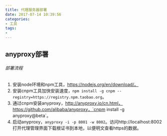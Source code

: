 ```yaml
---
title: 代理服务器部署
date: 2017-07-14 10:39:56
categories:
- 工具
tags:
- 
---
```


## anyproxy部署

###### 部署流程
1. 安装node环境和npm工具，https://nodejs.org/en/download/。
2. 安装cnpm工具加快安装速度，`npm install -g cnpm --registry=https://registry.npm.taobao.org`。
3. 通过cnpm安装anyproxy，http://anyproxy.io/cn.html，https://github.com/alibaba/anyproxy，`cnpm install -g anyproxy@beta`。
4. 启动anyproxy，`anyproxy -i -p 8001 -w 8002`。访问http://localhost:8002打开代理管理界面下载根证书到本地，以便明文查看https的数据。
